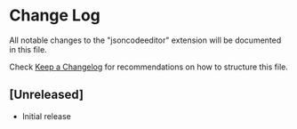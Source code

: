 # Change Log

All notable changes to the "jsoncodeeditor" extension will be documented in this file.

Check [Keep a Changelog](http://keepachangelog.com/) for recommendations on how to structure this file.

## [Unreleased]

- Initial release